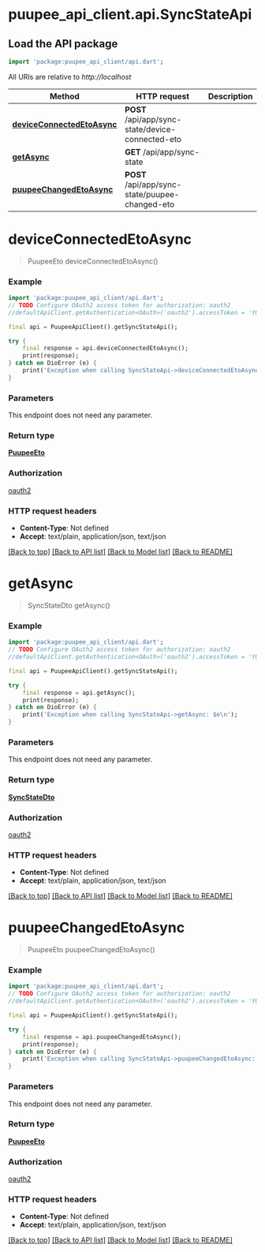 # puupee_api_client.api.SyncStateApi

## Load the API package
```dart
import 'package:puupee_api_client/api.dart';
```

All URIs are relative to *http://localhost*

Method | HTTP request | Description
------------- | ------------- | -------------
[**deviceConnectedEtoAsync**](SyncStateApi.md#deviceconnectedetoasync) | **POST** /api/app/sync-state/device-connected-eto | 
[**getAsync**](SyncStateApi.md#getasync) | **GET** /api/app/sync-state | 
[**puupeeChangedEtoAsync**](SyncStateApi.md#puupeechangedetoasync) | **POST** /api/app/sync-state/puupee-changed-eto | 


# **deviceConnectedEtoAsync**
> PuupeeEto deviceConnectedEtoAsync()



### Example
```dart
import 'package:puupee_api_client/api.dart';
// TODO Configure OAuth2 access token for authorization: oauth2
//defaultApiClient.getAuthentication<OAuth>('oauth2').accessToken = 'YOUR_ACCESS_TOKEN';

final api = PuupeeApiClient().getSyncStateApi();

try {
    final response = api.deviceConnectedEtoAsync();
    print(response);
} catch on DioError (e) {
    print('Exception when calling SyncStateApi->deviceConnectedEtoAsync: $e\n');
}
```

### Parameters
This endpoint does not need any parameter.

### Return type

[**PuupeeEto**](PuupeeEto.md)

### Authorization

[oauth2](../README.md#oauth2)

### HTTP request headers

 - **Content-Type**: Not defined
 - **Accept**: text/plain, application/json, text/json

[[Back to top]](#) [[Back to API list]](../README.md#documentation-for-api-endpoints) [[Back to Model list]](../README.md#documentation-for-models) [[Back to README]](../README.md)

# **getAsync**
> SyncStateDto getAsync()



### Example
```dart
import 'package:puupee_api_client/api.dart';
// TODO Configure OAuth2 access token for authorization: oauth2
//defaultApiClient.getAuthentication<OAuth>('oauth2').accessToken = 'YOUR_ACCESS_TOKEN';

final api = PuupeeApiClient().getSyncStateApi();

try {
    final response = api.getAsync();
    print(response);
} catch on DioError (e) {
    print('Exception when calling SyncStateApi->getAsync: $e\n');
}
```

### Parameters
This endpoint does not need any parameter.

### Return type

[**SyncStateDto**](SyncStateDto.md)

### Authorization

[oauth2](../README.md#oauth2)

### HTTP request headers

 - **Content-Type**: Not defined
 - **Accept**: text/plain, application/json, text/json

[[Back to top]](#) [[Back to API list]](../README.md#documentation-for-api-endpoints) [[Back to Model list]](../README.md#documentation-for-models) [[Back to README]](../README.md)

# **puupeeChangedEtoAsync**
> PuupeeEto puupeeChangedEtoAsync()



### Example
```dart
import 'package:puupee_api_client/api.dart';
// TODO Configure OAuth2 access token for authorization: oauth2
//defaultApiClient.getAuthentication<OAuth>('oauth2').accessToken = 'YOUR_ACCESS_TOKEN';

final api = PuupeeApiClient().getSyncStateApi();

try {
    final response = api.puupeeChangedEtoAsync();
    print(response);
} catch on DioError (e) {
    print('Exception when calling SyncStateApi->puupeeChangedEtoAsync: $e\n');
}
```

### Parameters
This endpoint does not need any parameter.

### Return type

[**PuupeeEto**](PuupeeEto.md)

### Authorization

[oauth2](../README.md#oauth2)

### HTTP request headers

 - **Content-Type**: Not defined
 - **Accept**: text/plain, application/json, text/json

[[Back to top]](#) [[Back to API list]](../README.md#documentation-for-api-endpoints) [[Back to Model list]](../README.md#documentation-for-models) [[Back to README]](../README.md)

